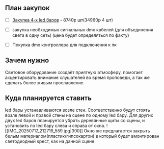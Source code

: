 ## План закупок
- [ ] [Закупка 4-х led баров](https://ozon.ru/t/Q1u2KAb) - 8740р шт(34960р 4 шт)
- [ ] закупка необходимых сигнальных dmx кабелей (для объединения света в одну сеть) (цена будет определяться по факту)
- [ ] Покупка dmx контроллера для подключения к пк


## Зачем нужно
Световое оборудование создаёт приятную атмосферу, помогает акцентировать внимание слушателей во время проповеди, а так же сделать более живым прославление.


## Куда планируется ставить
led бары устанавливаются возле стен. Соответственно будут стоять возле левой и правой стены на сцене по одному led бару.
Для других двух led баров планируется убрать деревянные щиты со сцены, и установить по led бару слева и справа от окна.
![[IMG_20250717_212719_559.jpg|300]]
Окно же предлагается закрыть белым материалом(пластик/гипсокартон) в который будет вмонтирован светодиодный крест, как на данной сцене
